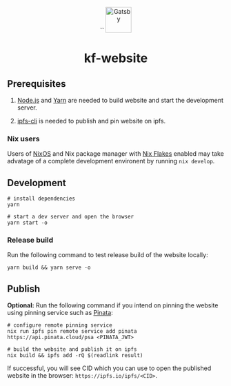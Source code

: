 <p align="center">``
  <a href="https://www.gatsbyjs.com/?utm_source=starter&utm_medium=readme&utm_campaign=minimal-starter">
    <img alt="Gatsby" src="https://www.gatsbyjs.com/Gatsby-Monogram.svg" width="60" />
  </a>
</p>
<h1 align="center">
  kf-website
</h1>

## Prerequisites

1. [Node.js](https://nodejs.org/) and [Yarn](https://yarnpkg.com/) are needed to build website and start the development server.

2. [ipfs-cli](https://docs.ipfs.io/how-to/command-line-quick-start/) is needed to publish and pin website on ipfs.

### Nix users

Users of [NixOS](https://nixos.org/) and Nix package manager with [Nix Flakes](https://nixos.wiki/wiki/Flakes) enabled may take advatage of a complete development environent by running `nix develop`.

## Development

```shell
# install dependencies
yarn

# start a dev server and open the browser
yarn start -o
```

### Release build

Run the following command to test release build of the website locally:

``` shell
yarn build && yarn serve -o

```
## Publish

**Optional:** Run the following command if you intend on pinning the website using pinning service such as [Pinata](https://pinata.cloud/): 

```shell
# configure remote pinning service
nix run ipfs pin remote service add pinata https://api.pinata.cloud/psa <PINATA_JWT>

# build the website and publish it on ipfs
nix build && ipfs add -rQ $(readlink result)
```

If successful, you will see CID which you can use to open the published website in the browser: `https://ipfs.io/ipfs/<CID>`.
